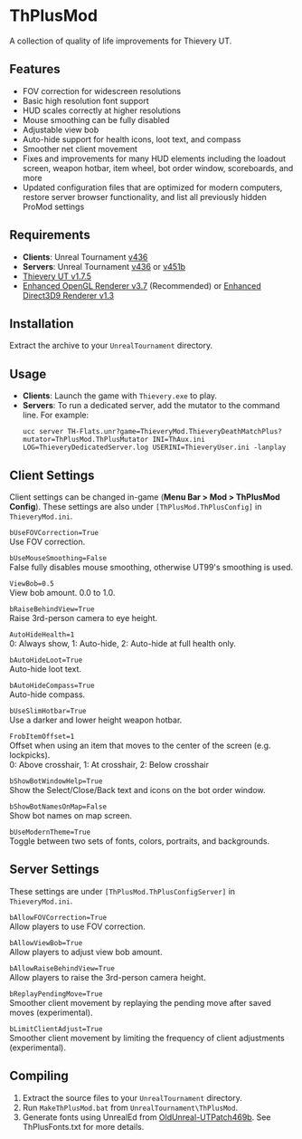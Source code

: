 # ThPlusMod
A collection of quality of life improvements for Thievery UT.

## Features
* FOV correction for widescreen resolutions
* Basic high resolution font support
* HUD scales correctly at higher resolutions
* Mouse smoothing can be fully disabled
* Adjustable view bob
* Auto-hide support for health icons, loot text, and compass
* Smoother net client movement
* Fixes and improvements for many HUD elements including the loadout screen, weapon hotbar, item wheel, bot order window, scoreboards, and more
* Updated configuration files that are optimized for modern computers, restore server browser functionality, and list all previously hidden ProMod settings

## Requirements
* **Clients**: Unreal Tournament [v436](https://unrealarchive.org/patches-updates/unreal-tournament/patches/patch-436/index.html)
* **Servers**: Unreal Tournament [v436](https://unrealarchive.org/patches-updates/unreal-tournament/patches/patch-436/index.html) or [v451b](https://unrealarchive.org/patches-updates/unreal-tournament/patches/utpg-patch-451b/index.html)
* [Thievery UT v1.7.5](https://www.moddb.com/mods/thievery-ut/downloads/thievery-ut-175)
* [Enhanced OpenGL Renderer v3.7](https://www.cwdohnal.com/utglr/#Installation%20instructions) (Recommended) or [Enhanced Direct3D9 Renderer v1.3](https://www.cwdohnal.com/utglr/)

## Installation
Extract the archive to your `UnrealTournament` directory.

## Usage
* **Clients**: Launch the game with `Thievery.exe` to play.
* **Servers**: To run a dedicated server, add the mutator to the command line. For example:
  ```
  ucc server TH-Flats.unr?game=ThieveryMod.ThieveryDeathMatchPlus?mutator=ThPlusMod.ThPlusMutator INI=ThAux.ini LOG=ThieveryDedicatedServer.log USERINI=ThieveryUser.ini -lanplay
  ```

## Client Settings
Client settings can be changed in-game (**Menu Bar > Mod > ThPlusMod Config**). These settings are also under `[ThPlusMod.ThPlusConfig]` in `ThieveryMod.ini`.

`bUseFOVCorrection=True`  
Use FOV correction.

`bUseMouseSmoothing=False`  
False fully disables mouse smoothing, otherwise UT99's smoothing is used.

`ViewBob=0.5`  
View bob amount. 0.0 to 1.0.

`bRaiseBehindView=True`  
Raise 3rd-person camera to eye height.

`AutoHideHealth=1`  
0: Always show, 1: Auto-hide, 2: Auto-hide at full health only.

`bAutoHideLoot=True`  
Auto-hide loot text.

`bAutoHideCompass=True`  
Auto-hide compass.

`bUseSlimHotbar=True`  
Use a darker and lower height weapon hotbar.

`FrobItemOffset=1`  
Offset when using an item that moves to the center of the screen (e.g. lockpicks).  
0: Above crosshair, 1: At crosshair, 2: Below crosshair

`bShowBotWindowHelp=True`  
Show the Select/Close/Back text and icons on the bot order window.

`bShowBotNamesOnMap=False`  
Show bot names on map screen.

`bUseModernTheme=True`  
Toggle between two sets of fonts, colors, portraits, and backgrounds.

## Server Settings
These settings are under `[ThPlusMod.ThPlusConfigServer]` in `ThieveryMod.ini`.

`bAllowFOVCorrection=True`  
Allow players to use FOV correction.

`bAllowViewBob=True`  
Allow players to adjust view bob amount.

`bAllowRaiseBehindView=True`  
Allow players to raise the 3rd-person camera height.

`bReplayPendingMove=True`  
Smoother client movement by replaying the pending move after saved moves (experimental).

`bLimitClientAdjust=True`  
Smoother client movement by limiting the frequency of client adjustments (experimental).

## Compiling
1. Extract the source files to your `UnrealTournament` directory.
2. Run `MakeThPlusMod.bat` from `UnrealTournament\ThPlusMod`.
3. Generate fonts using UnrealEd from [OldUnreal-UTPatch469b](https://github.com/OldUnreal/UnrealTournamentPatches). See ThPlusFonts.txt for more details.
